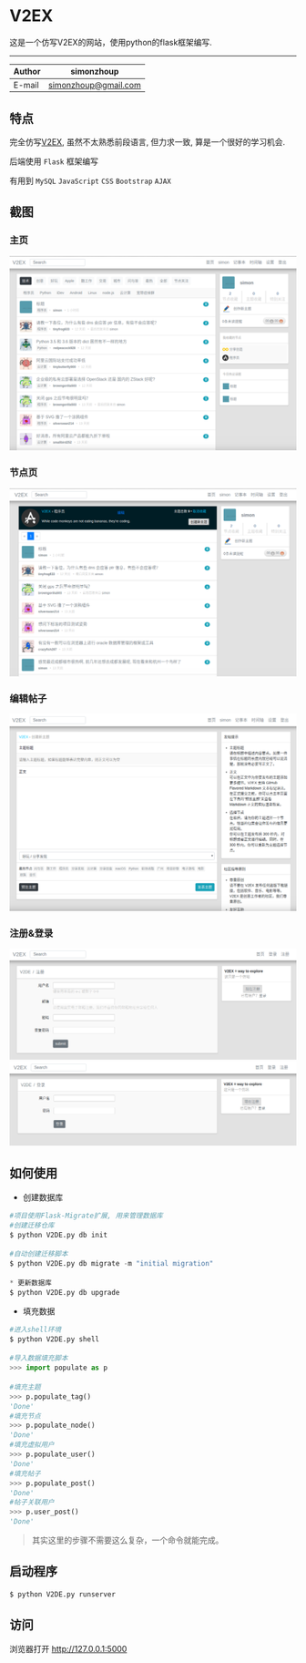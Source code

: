 # V2EX

这是一个仿写V2EX的网站，使用python的flask框架编写.

****
|Author|simonzhoup|
|---|---
|E-mail|simonzhoup@gmail.com

## 特点
完全仿写[V2EX](https://www.v2ex.com/), 虽然不太熟悉前段语言, 但力求一致, 算是一个很好的学习机会.

后端使用 `Flask` 框架编写

有用到 `MySQL` `JavaScript` `CSS` `Bootstrap` `AJAX`


## 截图

### 主页
![](/Screenshots/index.png)
### 节点页
![](/Screenshots/node.png)
### 编辑帖子
![](/Screenshots/new.png)
### 注册&登录
![](/Screenshots/register.png)
![](/Screenshots/login.png)


## 如何使用
* 创建数据库
```python
#项目使用Flask-Migrate扩展, 用来管理数据库
#创建迁移仓库
$ python V2DE.py db init

#自动创建迁移脚本
$ python V2DE.py db migrate -m "initial migration"

* 更新数据库
$ python V2DE.py db upgrade
```

* 填充数据
```python
#进入shell环境
$ python V2DE.py shell

#导入数据填充脚本
>>> import populate as p

#填充主题
>>> p.populate_tag()
'Done'
#填充节点
>>> p.populate_node()
'Done'
#填充虚拟用户
>>> p.populate_user()
'Done'
#填充帖子
>>> p.populate_post()
'Done'
#帖子关联用户
>>> p.user_post()
'Done'
```
> 其实这里的步骤不需要这么复杂，一个命令就能完成。


## 启动程序
```python
$ python V2DE.py runserver
```


## 访问
浏览器打开 http://127.0.0.1:5000

